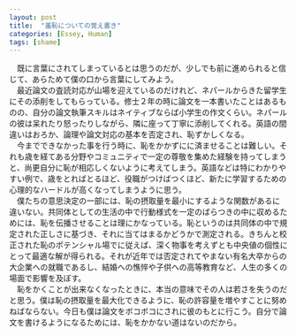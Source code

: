 ```yaml
---
layout: post
title:  "羞恥についての覚え書き"
categories: [Essey, Human]
tags: [shame]
---
```

　既に言葉にされてしまっているとは思うのだが、少しでも前に進められると信じて、あらためて僕の口から言葉にしてみよう。  
　最近論文の査読対応が山場を迎えているのだけれど、ネパールからきた留学生にその添削をしてもらっている。修士２年の時に論文を一本書いたことはあるものの、自分の論文執筆スキルはネイティブならば小学生の作文くらい。ネパールの彼は呆れたり怒ったりしながら、隣に座って丁寧に添削してくれる。英語の間違いはおろか、論理や論文対応の基本を否定され、恥ずかしくなる。  
　今までできなかった事を行う時に、恥をかかずにに済ませることは難しい。それも歳を経てある分野やコミュニティで一定の尊敬を集めた経験を持ってしまうと、尚更自分に恥が相応しくないように考えてしまう。英語などは特にわかりやすい例で、歳をとればとるほど、役職がつけばつくほど、新たに学習するための心理的なハードルが高くなってしまうように思う。  
　僕たちの意思決定の一部には、恥の摂取量を最小にするような関数があるに違いない。共同体としての生活の中で行動様式を一定のばらつきの中に収めるためには、恥を伝播させることは理にかなっている。恥というのは共同体の中で規定された正しさに基づき、それに当てはまるかどうかで測定される。きちんと校正された恥のポテンシャル場でに従えば、深く物事を考えずとも中央値の個性にとって最適な解が得られる。それが近年では否定されてやまない有名大卒からの大企業への就職であるし、結婚への憔悴や子供への高等教育など、人生の多くの場面で影響を及ぼす。  
　恥をかくことが出来なくなったときに、本当の意味でその人は若さを失うのだと思う。僕は恥の摂取量を最大化できるように、恥の許容量を増やすことに努めねばならない。今日も僕は論文をボコボコにされに彼のもとに行こう。自分で論文を書けるようになるためには、恥をかかない道はないのだから。
